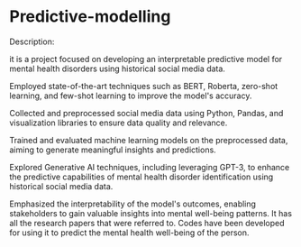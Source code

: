 # Predictive-modelling

Description:

it is a project focused on developing an interpretable predictive model for mental health disorders using historical social media data.

Employed state-of-the-art techniques such as BERT, Roberta, zero-shot learning, and few-shot learning to improve the model's accuracy.

Collected and preprocessed social media data using Python, Pandas, and visualization libraries to ensure data quality and relevance.

Trained and evaluated machine learning models on the preprocessed data, aiming to generate meaningful insights and predictions.

Explored Generative AI techniques, including leveraging GPT-3, to enhance the predictive capabilities of mental health disorder identification using historical social media data.

Emphasized the interpretability of the model's outcomes, enabling stakeholders to gain valuable insights into mental well-being patterns.
It has all the research papers that were referred to. Codes have been developed for using it to predict the mental health well-being of the person.
